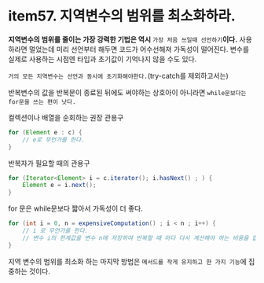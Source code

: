 # item57. 지역변수의 범위를 최소화하라. 

**지역변수의 범위를 줄이는 가장 강력한 기법은 역시** `가장 처음 쓰일때 선언하기`**이다.** 사용하라면 멀었는데 미리 선언부터 해두면 코드가 어수선해져 가독성이 떨어진다. 변수를 실제로 사용하는 시점엔 타입과 초기값이 기억나지 않을 수도 있다.

`거의 모든 지역변수는 선언과 동시에 초기화해야한다.`(try-catch를 제외하고서는)

반복변수의 값을 반복문이 종료된 뒤에도 써야하는 상호아이 아니라면 `while문보다는 for문을 쓰는 편이 낫다.`

컬렉션이나 배열을 순회하는 권장 관용구
```java
for (Element e : c) {
    // e로 무언가를 한다. 
}
```

반복자가 필요할 때의 관용구
```java
for (Iterator<Element> i = c.iterator(); i.hasNext() ; ) {
    Element e = i.next(); 
}
```

for 문은 while문보다 짧아서 가독성이 더 좋다. 
```java
for (int i = 0, n = expensiveComputation() ; i < n ; i++) {
    // i 로 무언가를 한다. 
    // 변수 i의 한계값을 변수 n에 저장하여 반복할 때 마다 다시 계산해야 하는 비용을 없앴다.
} 
```

지역 변수의 범위를 최소화 하는 마지막 방법은 `메서드를 작게 유지하고 한 가지 기능`에 집중하는 것이다.